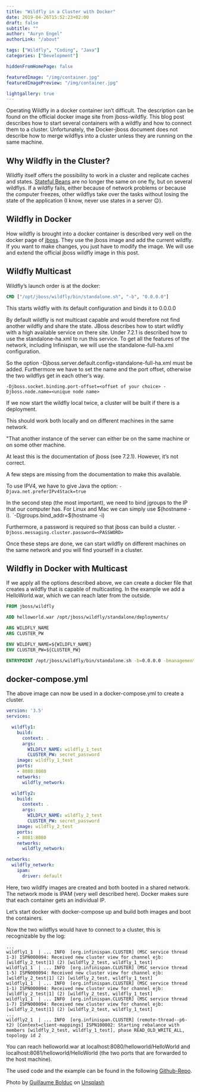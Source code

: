 ```yaml
---
title: "Wildfly in a Cluster with Docker"
date: 2019-04-26T15:52:23+02:00
draft: false
subtitle: ""
author: "Auryn Engel"
authorLink: "/about"

tags: ["Wildfly", "Coding", "Java"]
categories: ["Development"]

hiddenFromHomePage: false

featuredImage: "/img/container.jpg"
featuredImagePreview: "/img/container.jpg"

lightgallery: true
---
```


Operating Wildfly in a docker container isn’t difficult. The description can be found on the official docker image site from jboss-wildfly. This blog post describes how to start several containers with a wildfly and how to connect them to a cluster. Unfortunately, the Docker-jboss document does not describe how to merge wildflys into a cluster unless they are running on the same machine.

## Why Wildfly in the Cluster?

Wildfly itself offers the possibility to work in a cluster and replicate caches and states. [Stateful Beans](https://www.straub.as/java/ejb/3.0/stateful.html) are no longer the same on one fly, but on several wildflys. If a wildfly fails, either because of network problems or because the computer freezes, other wildflys take over the tasks without losing the state of the application (I know, never use states in a server 😉).

## Wildfly in Docker

How wildfly is brought into a docker container is described very well on the docker page of [jboss](https://hub.docker.com/r/jboss/wildfly/dockerfile). They use the jboss image and add the current wildfly. If you want to make changes, you just have to modify the image. We will use and extend the official jboss wildfly image in this post.

## Wildfly Multicast

Wildfly’s launch order is at the docker:

```Dockerfile
CMD ["/opt/jboss/wildfly/bin/standalone.sh", "-b", "0.0.0.0"]
```

This starts wildfly with its default configuration and binds it to 0.0.0.0

By default wildfly is not multicast capable and would therefore not find another wildfly and share the state. JBoss describes how to start wildfly with a high available service on there site. Under 7.2.1 is described how to use the standalone-ha.xml to run this service. To get all the features of the network, including Infinispan, we will use the standalone-full-ha.xml configuration.

So the option -Djboss.server.default.config=standalone-full-ha.xml must be added. Furthermore we have to set the name and the port offset, otherwise the two wildflys get in each other’s way.

`-Djboss.socket.binding.port-offset=<offset of your choice> -Djboss.node.name=<unique node name>`

If we now start the wildfly local twice, a cluster will be built if there is a deployment.

This should work both locally and on different machines in the same network.

"That another instance of the server can either be on the same machine or on some other machine.

At least this is the documentation of jboss (see 7.2.1). However, it’s not correct.

A few steps are missing from the documentation to make this available.

To use IPV4, we have to give Java the option: `-Djava.net.preferIPv4Stack=true`

In the second step (the most important), we need to bind jgroups to the IP that our computer has. For Linux and Mac we can simply use $(hostname -i).
`-Djgroups.bind_addr=$(hostname -i)

Furthermore, a password is required so that jboss can build a cluster.
`-Djboss.messaging.cluster.password=<PASSWORD>`

Once these steps are done, we can start wildfly on different machines on the same network and you will find yourself in a cluster.

## Wildfly in Docker with Multicast

If we apply all the options described above, we can create a docker file that creates a wildfly that is capable of multicasting. In the example we add a HelloWorld.war, which we can reach later from the outside.

```Dockerfile
FROM jboss/wildfly

ADD helloworld.war /opt/jboss/wildfly/standalone/deployments/

ARG WILDFLY_NAME
ARG CLUSTER_PW

ENV WILDFLY_NAME=${WILDFLY_NAME}
ENV CLUSTER_PW=${CLUSTER_PW}

ENTRYPOINT /opt/jboss/wildfly/bin/standalone.sh -b=0.0.0.0 -bmanagement=0.0.0.0 -Djboss.server.default.config=standalone-full-ha.xml -Djboss.node.name=${WILDFLY_NAME} -Djava.net.preferIPv4Stack=true -Djgroups.bind_addr=$(hostname -i) -Djboss.messaging.cluster.password=${CLUSTER_PW}
```

## docker-compose.yml

The above image can now be used in a docker-compose.yml to create a cluster.

```yaml
version: '3.5'
services:

  wildfly1:
    build:
      context: .
      args:
        WILDFLY_NAME: wildfly_1_test
        CLUSTER_PW: secret_password
    image: wildfly_1_test
    ports:
    - 8080:8080
    networks:
      wildfly_network:

  wildfly2:
    build: 
      context: .
      args:
        WILDFLY_NAME: wildfly_2_test
        CLUSTER_PW: secret_password
    image: wildfly_2_test
    ports:
    - 8081:8080
    networks:
      wildfly_network:

networks:
  wildfly_network:
    ipam:
      driver: default
```

Here, two wildlfy images are created and both booted in a shared network. The network mode is IPAM (very well described here). Docker makes sure that each container gets an individual IP.

Let’s start docker with docker-compose up and build both images and boot the containers.

Now the two wildflys would have to connect to a cluster, this is recognizable by the log:

```text
...
wildfly1_1  | ... INFO  [org.infinispan.CLUSTER] (MSC service thread 1-3) ISPN000094: Received new cluster view for channel ejb: [wildfly_2_test|1] (2) [wildfly_2_test, wildfly_1_test]
wildfly1_1  | ... INFO  [org.infinispan.CLUSTER] (MSC service thread 1-5) ISPN000094: Received new cluster view for channel ejb: [wildfly_2_test|1] (2) [wildfly_2_test, wildfly_1_test]
wildfly1_1  | ... INFO  [org.infinispan.CLUSTER] (MSC service thread 1-1) ISPN000094: Received new cluster view for channel ejb: [wildfly_2_test|1] (2) [wildfly_2_test, wildfly_1_test]
wildfly1_1  | ... INFO  [org.infinispan.CLUSTER] (MSC service thread 1-7) ISPN000094: Received new cluster view for channel ejb: [wildfly_2_test|1] (2) [wildfly_2_test, wildfly_1_test]
...
wildfly2_1  | ... INFO  [org.infinispan.CLUSTER] (remote-thread--p6-t2) [Context=client-mappings] ISPN100002: Starting rebalance with members [wildfly_2_test, wildfly_1_test], phase READ_OLD_WRITE_ALL, topology id 2
```

You can reach helloworld.war at localhost:8080/helloworld/HelloWorld and localhost:8081/helloworld/HelloWorld (the two ports that are forwarded to the host machine).

The used code and the example can be found in the following [Github-Repo](https://github.com/auryn31/wildfly-cluster-docker-example).

Photo by [Guillaume Bolduc](https://unsplash.com/@guibolduc?utm_source=unsplash&utm_medium=referral&utm_content=creditCopyText) on [Unsplash](https://unsplash.com/s/photos/container?utm_source=unsplash&utm_medium=referral&utm_content=creditCopyText)
